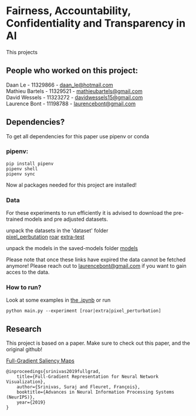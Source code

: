 # Fairness, Accountability, Confidentiality and Transparency in AI
 This projects 

## People who worked on this project:
Daan Le - 11329866 - daan_le@hotmail.com\
Mathieu Bartels - 11329521 - mathieubartels@gmail.com\
David Wessels - 11323272 - davidwessels15@gmail.com\
Laurence Bont - 11198788 - laurencebont@gmail.com
## Dependencies?
To get all dependencies for this paper use pipenv or conda

### pipenv:
`pip install pipenv`\
`pipenv shell`\
`pipenv sync`

Now al packages needed for this project are installed!

### Data
For these experiments to run efficiently it is advised to download the pre-trained models and pre adjusted datasets.

unpack the datasets in the 'dataset' folder\
[pixel_perbutation](https://we.tl/t-vRK8oyPxoo)
[roar](https://we.tl/t-6EMIrE3Kct)
[extra-test](https://we.tl/t-9SXz30whky)

unpack the models in the saved-models folder
[models](https://we.tl/t-1n8BFJlouY)

Please note that once these links have expired the data cannot be fetched anymore! Please reach out to laurencebont@gmail.com if you want to gain acces to the data.

### How to run?

Look at some examples in [the .ipynb](https://github.com/LaurenceBont/fact-full-grad-uva/blob/master/results.ipynb)
or run

`python main.py --experiment [roar|extra|pixel_perturbation]`

## Research
This project is based on a paper. Make sure to check out this paper, and the original github! 

[Full-Gradient Saliency Maps](https://github.com/idiap/fullgrad-saliency)

```
@inproceedings{srinivas2019fullgrad,
    title={Full-Gradient Representation for Neural Network Visualization},
    author={Srinivas, Suraj and Fleuret, François},
    booktitle={Advances in Neural Information Processing Systems (NeurIPS)},
    year={2019}
}
```
